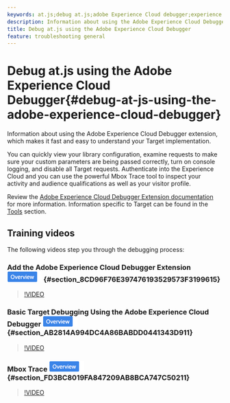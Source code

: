 ```yaml
---
keywords: at.js;debug at.js;adobe Experience Cloud debugger;experience cloud debugger;mbox trace;mbox highlight;debug;debugging
description: Information about using the Adobe Experience Cloud Debugger extension, which makes it fast and easy to understand your Target implementation.
title: Debug at.js using the Adobe Experience Cloud Debugger
feature: troubleshooting general
---
```


# Debug at.js using the Adobe Experience Cloud Debugger{#debug-at-js-using-the-adobe-experience-cloud-debugger}

Information about using the Adobe Experience Cloud Debugger extension, which makes it fast and easy to understand your Target implementation.

You can quickly view your library configuration, examine requests to make sure your custom parameters are being passed correctly, turn on console logging, and disable all Target requests. Authenticate into the Experience Cloud and you can use the powerful Mbox Trace tool to inspect your activity and audience qualifications as well as your visitor profile.

Review the [Adobe Experience Cloud Debugger Extension documentation](https://experienceleague.adobe.com/docs/debugger/using/experience-cloud-debugger.html) for more information. Information specific to Target can be found in the [Tools](https://experienceleague.adobe.com/docs/debugger/using/tools.html) section.

## Training videos

The following videos step you through the debugging process:

### Add the Adobe Experience Cloud Debugger Extension ![Overview badge](/help/assets/overview.png) {#section_8CD96F76E397476193529573F3199615}

>[!VIDEO](https://video.tv.adobe.com/v/23114/)

### Basic Target Debugging Using the Adobe Experience Cloud Debugger ![Overview badge](/help/assets/overview.png) {#section_AB2814A994DC4A86BABDD0441343D911}

>[!VIDEO](https://video.tv.adobe.com/v/23115/)

### Mbox Trace ![Overview badge](/help/assets/overview.png) {#section_FD3BC8019FA847209AB8BCA747C50211}

>[!VIDEO](https://video.tv.adobe.com/v/23113/) 
